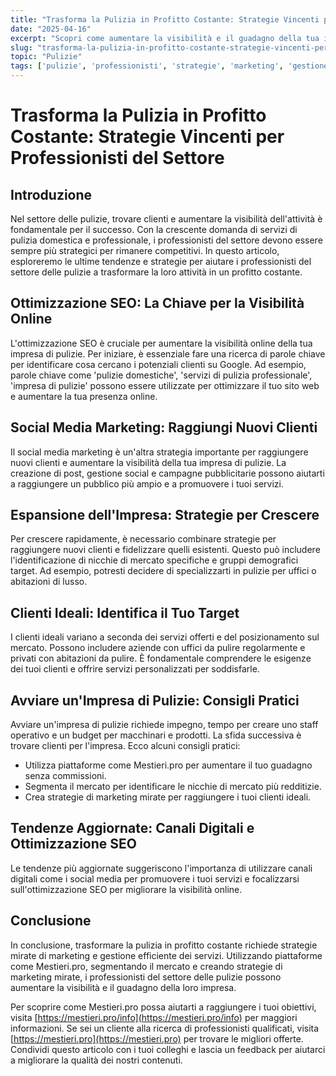 ```yaml
---
title: "Trasforma la Pulizia in Profitto Costante: Strategie Vincenti per Professionisti del Settore"
date: "2025-04-16"
excerpt: "Scopri come aumentare la visibilità e il guadagno della tua impresa di pulizie con strategie mirate di marketing e gestione efficiente dei servizi."
slug: "trasforma-la-pulizia-in-profitto-costante-strategie-vincenti-per-professionisti-del-settore"
topic: "Pulizie"
tags: ['pulizie', 'professionisti', 'strategie', 'marketing', 'gestione']
---
```

# Trasforma la Pulizia in Profitto Costante: Strategie Vincenti per Professionisti del Settore

## Introduzione

Nel settore delle pulizie, trovare clienti e aumentare la visibilità dell'attività è fondamentale per il successo. Con la crescente domanda di servizi di pulizia domestica e professionale, i professionisti del settore devono essere sempre più strategici per rimanere competitivi. In questo articolo, esploreremo le ultime tendenze e strategie per aiutare i professionisti del settore delle pulizie a trasformare la loro attività in un profitto costante.

## Ottimizzazione SEO: La Chiave per la Visibilità Online

L'ottimizzazione SEO è cruciale per aumentare la visibilità online della tua impresa di pulizie. Per iniziare, è essenziale fare una ricerca di parole chiave per identificare cosa cercano i potenziali clienti su Google. Ad esempio, parole chiave come 'pulizie domestiche', 'servizi di pulizia professionale', 'impresa di pulizie' possono essere utilizzate per ottimizzare il tuo sito web e aumentare la tua presenza online.

## Social Media Marketing: Raggiungi Nuovi Clienti

Il social media marketing è un'altra strategia importante per raggiungere nuovi clienti e aumentare la visibilità della tua impresa di pulizie. La creazione di post, gestione social e campagne pubblicitarie possono aiutarti a raggiungere un pubblico più ampio e a promuovere i tuoi servizi.

## Espansione dell'Impresa: Strategie per Crescere

Per crescere rapidamente, è necessario combinare strategie per raggiungere nuovi clienti e fidelizzare quelli esistenti. Questo può includere l'identificazione di nicchie di mercato specifiche e gruppi demografici target. Ad esempio, potresti decidere di specializzarti in pulizie per uffici o abitazioni di lusso.

## Clienti Ideali: Identifica il Tuo Target

I clienti ideali variano a seconda dei servizi offerti e del posizionamento sul mercato. Possono includere aziende con uffici da pulire regolarmente e privati con abitazioni da pulire. È fondamentale comprendere le esigenze dei tuoi clienti e offrire servizi personalizzati per soddisfarle.

## Avviare un'Impresa di Pulizie: Consigli Pratici

Avviare un'impresa di pulizie richiede impegno, tempo per creare uno staff operativo e un budget per macchinari e prodotti. La sfida successiva è trovare clienti per l'impresa. Ecco alcuni consigli pratici:

* Utilizza piattaforme come Mestieri.pro per aumentare il tuo guadagno senza commissioni.
* Segmenta il mercato per identificare le nicchie di mercato più redditizie.
* Crea strategie di marketing mirate per raggiungere i tuoi clienti ideali.

## Tendenze Aggiornate: Canali Digitali e Ottimizzazione SEO

Le tendenze più aggiornate suggeriscono l'importanza di utilizzare canali digitali come i social media per promuovere i tuoi servizi e focalizzarsi sull'ottimizzazione SEO per migliorare la visibilità online.

## Conclusione

In conclusione, trasformare la pulizia in profitto costante richiede strategie mirate di marketing e gestione efficiente dei servizi. Utilizzando piattaforme come Mestieri.pro, segmentando il mercato e creando strategie di marketing mirate, i professionisti del settore delle pulizie possono aumentare la visibilità e il guadagno della loro impresa. 

Per scoprire come Mestieri.pro possa aiutarti a raggiungere i tuoi obiettivi, visita [https://mestieri.pro/info](https://mestieri.pro/info) per maggiori informazioni. Se sei un cliente alla ricerca di professionisti qualificati, visita [https://mestieri.pro](https://mestieri.pro) per trovare le migliori offerte. 
Condividi questo articolo con i tuoi colleghi e lascia un feedback per aiutarci a migliorare la qualità dei nostri contenuti.